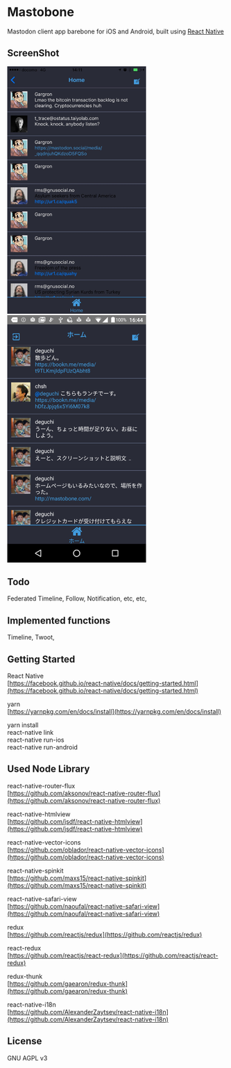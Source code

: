 # Mastobone

Mastodon client app barebone for iOS and Android, built using [React Native](https://facebook.github.io/react-native/)

## ScreenShot

<img src="https://github.com/deguchi/mastobone/blob/master/src/assets/appstore/screenshot/iOS/timeline.jpg" width="320" alt="iOS screenshot"><img src="https://github.com/deguchi/mastobone/blob/master/src/assets/appstore/screenshot/Android/timelinejp.png" width="320" alt="Android screenshot">

## Todo

Federated Timeline, Follow, Notification, etc, etc,

## Implemented functions

Timeline, Twoot,

## Getting Started

React Native  
[https://facebook.github.io/react-native/docs/getting-started.html](https://facebook.github.io/react-native/docs/getting-started.html)

yarn  
[https://yarnpkg.com/en/docs/install](https://yarnpkg.com/en/docs/install)

yarn install  
react-native link  
react-native run-ios    
react-native run-android

## Used Node Library 

react-native-router-flux  
[https://github.com/aksonov/react-native-router-flux](https://github.com/aksonov/react-native-router-flux)

react-native-htmlview  
[https://github.com/jsdf/react-native-htmlview](https://github.com/jsdf/react-native-htmlview)

react-native-vector-icons  
[https://github.com/oblador/react-native-vector-icons](https://github.com/oblador/react-native-vector-icons)

react-native-spinkit  
[https://github.com/maxs15/react-native-spinkit](https://github.com/maxs15/react-native-spinkit)

react-native-safari-view  
[https://github.com/naoufal/react-native-safari-view](https://github.com/naoufal/react-native-safari-view)

redux  
[https://github.com/reactjs/redux](https://github.com/reactjs/redux)

react-redux  
[https://github.com/reactjs/react-redux](https://github.com/reactjs/react-redux)

redux-thunk  
[https://github.com/gaearon/redux-thunk](https://github.com/gaearon/redux-thunk)

react-native-i18n  
[https://github.com/AlexanderZaytsev/react-native-i18n](https://github.com/AlexanderZaytsev/react-native-i18n)


## License

GNU AGPL v3
